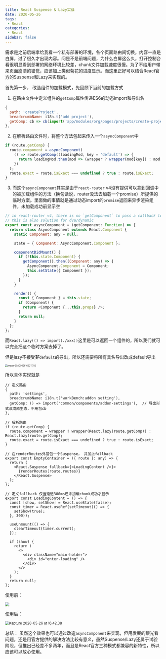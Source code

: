 ```yaml
---
title: React Suspense & Lazy实战
date: 2020-05-26
tags:
 - React
categories:
 - React
sidebar: false
---
```


需求是之前后端拿给我看一个私有部署的环境，各个页面路由间切换，内容一直是白屏，过了很久才出现内容。问是不是前端问题，为什么白屏这么久，打开控制台看很明显看到部署的网络环境比较差，chunk文件加载速度很慢。为了不给用户带来页面崩溃的错觉，应该加上类似菊花的进度显示。而这里正好可以结合React官方的Suspense和Lazy来实现的。

<!-- more -->

首先第一步， 改造组件的加载模式，先回顾下当前的加载方式

1. 在路由文件中定义组件的`getComp`属性传递ES6的动态import和导出名

```javascript
{
  path: 'createProject',
  breadcrumbName: i18n.t('add project'),
  getComp: cb => cb(import('app/modules/org/pages/projects/create-project'), 'ExportName'),
},
```

2. 在解析路由文件时，将整个方法包起来传入一个`asyncComponent`中

```javascript
if (route.getComp) {
  route.component = asyncComponent(
    () => route.getComp((loadingMod, key = 'default') => {
      return loadingMod.then(mod => (wrapper ? wrapper(mod[key]) : mod[key]));
    })
  );
  route.exact = route.isExact === undefined ? true : route.isExact;
}
```

3. 而这个`asyncComponent`其实是由于`react-router` v4没有提供可以拿到回调中的被加载组件的方法（换句话说，router没法去加载一个promise）所提供的临时方案。里面做的事情就是通过动态import的`promise`返回来异步渲染组件，未加载成功前显示空

```javascript
// in react-router v4, there is no `getComponent` to pass a callback to load comp, instead introduce this asyncComponent to implement it.
// this is also solution for dva/dynamic
export const asyncComponent = (getComponent: Function) => {
  return class AsyncComponent extends React.Component {
    static Component: any = null;

    state = { Component: AsyncComponent.Component };

    componentDidMount() {
      if (!this.state.Component) {
        getComponent().then((Component: any) => {
          AsyncComponent.Component = Component;
          this.setState({ Component });
        });
      }
    }

    render() {
      const { Component } = this.state;
      if (Component) {
        return <Component {...this.props} />;
      }
      return null;
    }
  };
};
```

而`React.lazy(() => import(./xxx))`这里是可以返回一个组件的，所以我们就可以完全把这个临时方案去掉了。

但是lazy不接受**非**`default`的导出，所以还需要将所有具名导出改成default导出

<img src="https://kuimo-markdown-pic.oss-cn-hangzhou.aliyuncs.com/image-20200526162211702.png" alt="image-20200526162211702" style="zoom:50%;" />

所以具体实现就是

```react
// 定义路由
{
  path: 'settings',
  breadcrumbName: i18n.t('workBench:addon setting'),
  getComp: () => import('common/components/addon-settings'),  // 导出形式改成原生态，不用包cb
},

// 解析路由
if (route.getComp) {
  route.component = wrapper ? wrapper(React.lazy(route.getComp)) : React.lazy(route.getComp);
  route.exact = route.isExact === undefined ? true : route.isExact;
}
  
// 在renderRoutes外层包一个Suspense， 并加上fallback
export const EmptyContainer = ({ route }: any) => {
  return (
    <React.Suspense fallback={<LoadingContent />}>
      {renderRoutes(route.routes)}
    </React.Suspense>
  );
};
  
// 定义fallback 仅当延迟300ms还未加载chunk成功才显示
export const LoadingContent = () => {
  const [show, setShow] = React.useState(false);
  const timer = React.useRef(setTimeout(() => {
    setShow(true);
  }, 300));

  useUnmount(() => {
    clearTimeout(timer.current);
  });

  if (show) {
    return (
      <>
        <div className="main-holder">
          <div id="enter-loading" />
        </div>
      </>
    );
  }
  return null;
};
```

使用前：

<img src="https://kuimo-markdown-pic.oss-cn-hangzhou.aliyuncs.com/Kapture 2020-05-26 at 16.39.29.gif" style="zoom:80%;" />

使用后：

<img src="https://kuimo-markdown-pic.oss-cn-hangzhou.aliyuncs.com/Kapture 2020-05-26 at 16.42.38.gif" alt="Kapture 2020-05-26 at 16.42.38" style="zoom:80%;" />

总结： 虽然这个效果也可以通过改造`asyncComponent`来实现，但用发展的眼光看问题，还是用官方提供的解决方法比较有意义，虽然Suspense/Lazy还属于试验阶段，但推出已经差不多两年，而且是React官方三种模式都兼容的新特性，所以应该可以放心使用。